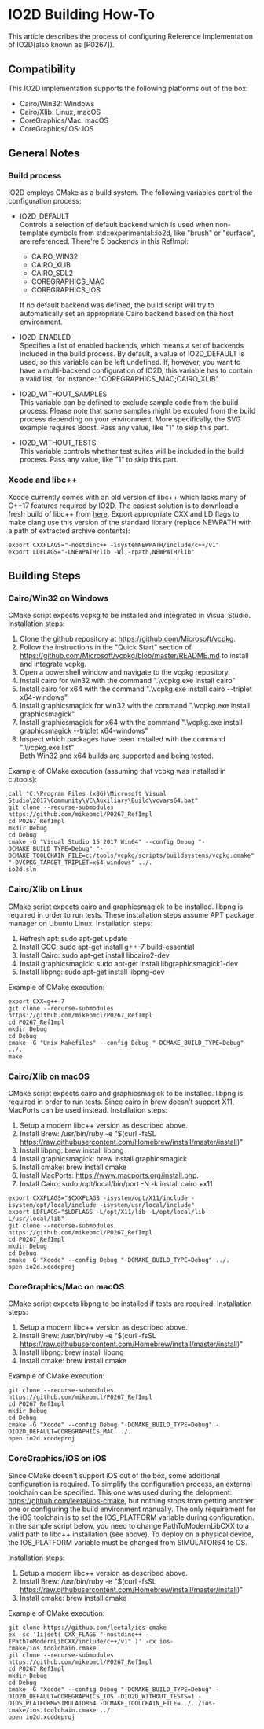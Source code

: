 # IO2D Building How-To

This article describes the process of configuring Reference Implementation of IO2D(also known as [P0267]).

## Compatibility

This IO2D implementation supports the following platforms out of the box:
* Cairo/Win32: Windows
* Cairo/Xlib: Linux, macOS
* CoreGraphics/Mac: macOS
* CoreGraphics/iOS: iOS

## General Notes

### Build process
IO2D employs CMake as a build system. The following variables control the configuration process:
* IO2D_DEFAULT  
Controls a selection of default backend which is used when non-template symbols from std::experimental::io2d, like "brush" or "surface", are referenced.
There're 5 backends in this RefImpl:
  * CAIRO_WIN32
  * CAIRO_XLIB
  * CAIRO_SDL2
  * COREGRAPHICS_MAC
  * COREGRAPHICS_IOS  

  If no default backend was defined, the build script will try to automatically set an appropriate Cairo backend based on the host environment.  
  
* IO2D_ENABLED  
Specifies a list of enabled backends, which means a set of backends included in the build process.
By default, a value of IO2D_DEFAULT is used, so this variable can be left undefined.
If, however, you want to have a multi-backend configuration of IO2D, this variable has to contain a valid list, for instance: "COREGRAPHICS_MAC;CAIRO_XLIB". 
* IO2D_WITHOUT_SAMPLES  
This variable can be defined to exclude sample code from the build process.
Please note that some samples might be exculed from the build process depending on your environment.
More specifically, the SVG example requires Boost.
Pass any value, like "1" to skip this part. 
* IO2D_WITHOUT_TESTS  
This variable controls whether test suites will be included in the build process.
Pass any value, like "1" to skip this part.

### Xcode and libc++
Xcode currently comes with an old version of libc++ which lacks many of C++17 features required by IO2D.
The easiest solution is to download a fresh build of libc++ from [here](http://releases.llvm.org/6.0.0/clang+llvm-6.0.0-x86_64-apple-darwin.tar.xz).
Export appropriate CXX and LD flags to make clang use this version of the standard library (replace NEWPATH with a path of extracted archive contents):
```
export CXXFLAGS="-nostdinc++ -isystemNEWPATH/include/c++/v1"
export LDFLAGS="-LNEWPATH/lib -Wl,-rpath,NEWPATH/lib"
```
## Building Steps

### Cairo/Win32 on Windows
CMake script expects vcpkg to be installed and integrated in Visual Studio.
Installation steps:
1. Clone the github repository at https://github.com/Microsoft/vcpkg.
2. Follow the instructions in the "Quick Start" section of https://github.com/Microsoft/vcpkg/blob/master/README.md to install and integrate vcpkg.
3. Open a powershell window and navigate to the vcpkg repository.
4. Install cairo for win32 with the command ".\vcpkg.exe install cairo"
5. Install cairo for x64 with the command ".\vcpkg.exe install cairo --triplet x64-windows"
6. Install graphicsmagick for win32 with the command ".\vcpkg.exe install graphicsmagick"
7. Install graphicsmagick for x64 with the command ".\vcpkg.exe install graphicsmagick --triplet x64-windows"
8. Inspect which packages have been installed with the command ".\vcpkg.exe list"   
Both Win32 and x64 builds are supported and being tested.

Example of CMake execution (assuming that vcpkg was installed in c:/tools):
```
call "C:\Program Files (x86)\Microsoft Visual Studio\2017\Community\VC\Auxiliary\Build\vcvars64.bat"
git clone --recurse-submodules https://github.com/mikebmcl/P0267_RefImpl
cd P0267_RefImpl
mkdir Debug
cd Debug
cmake -G "Visual Studio 15 2017 Win64" --config Debug "-DCMAKE_BUILD_TYPE=Debug" "-DCMAKE_TOOLCHAIN_FILE=c:/tools/vcpkg/scripts/buildsystems/vcpkg.cmake" "-DVCPKG_TARGET_TRIPLET=x64-windows" ../.
io2d.sln
```

### Cairo/Xlib on Linux
CMake script expects cairo and graphicsmagick to be installed. libpng is required in order to run tests.
These installation steps assume APT package manager on Ubuntu Linux.
Installation steps:
1. Refresh apt: sudo apt-get update
2. Install GCC: sudo apt-get install g++-7 build-essential
3. Install Cairo: sudo apt-get install libcairo2-dev
4. Install graphicsmagick: sudo apt-get install libgraphicsmagick1-dev
5. Install libpng: sudo apt-get install libpng-dev

Example of CMake execution:
```
export CXX=g++-7
git clone --recurse-submodules https://github.com/mikebmcl/P0267_RefImpl
cd P0267_RefImpl
mkdir Debug
cd Debug
cmake -G "Unix Makefiles" --config Debug "-DCMAKE_BUILD_TYPE=Debug" ../.
make
```

### Cairo/Xlib on macOS
CMake script expects cairo and graphicsmagick to be installed. libpng is required in order to run tests.
Since cairo in brew doesn't support X11, MacPorts can be used instead.
Installation steps:
1. Setup a modern libc++ version as described above.
2. Install Brew: /usr/bin/ruby -e "$(curl -fsSL https://raw.githubusercontent.com/Homebrew/install/master/install)"
3. Install libpng: brew install libpng
4. Install graphicsmagick: brew install graphicsmagick
5. Install cmake: brew install cmake
6. Install MacPorts: https://www.macports.org/install.php.
7. Install Cairo: sudo /opt/local/bin/port -N -k install cairo +x11

```
export CXXFLAGS="$CXXFLAGS -isystem/opt/X11/include -isystem/opt/local/include -isystem/usr/local/include"
export LDFLAGS="$LDFLAGS -L/opt/X11/lib -L/opt/local/lib -L/usr/local/lib"
git clone --recurse-submodules https://github.com/mikebmcl/P0267_RefImpl
cd P0267_RefImpl
mkdir Debug
cd Debug
cmake -G "Xcode" --config Debug "-DCMAKE_BUILD_TYPE=Debug" ../.
open io2d.xcodeproj
```

### CoreGraphics/Mac on macOS
CMake script expects libpng to be installed if tests are required.
Installation steps:
1. Setup a modern libc++ version as described above.
2. Install Brew: /usr/bin/ruby -e "$(curl -fsSL https://raw.githubusercontent.com/Homebrew/install/master/install)"
3. Install libpng: brew install libpng
4. Install cmake: brew install cmake

Example of CMake execution:
```
git clone --recurse-submodules https://github.com/mikebmcl/P0267_RefImpl
cd P0267_RefImpl
mkdir Debug
cd Debug
cmake -G "Xcode" --config Debug "-DCMAKE_BUILD_TYPE=Debug" -DIO2D_DEFAULT=COREGRAPHICS_MAC ../.
open io2d.xcodeproj
```

### CoreGraphics/iOS on iOS
Since CMake doesn't support iOS out of the box, some additional configuration is required. To simplify the configuration process, an external toolchain can be specified. This one was used during the delopment: https://github.com/leetal/ios-cmake, but nothing stops from getting another one or configuring the build environment manually. The only requirement for the iOS toolchain is to set the IOS_PLATFORM variable during configuration. In the sample script below, you need to change PathToModernLibCXX to a valid path to libc++ installation (see above). To deploy on a physical device, the IOS_PLATFORM variable must be changed from SIMULATOR64 to OS.

Installation steps:
1. Setup a modern libc++ version as described above.
2. Install Brew: /usr/bin/ruby -e "$(curl -fsSL https://raw.githubusercontent.com/Homebrew/install/master/install)"
3. Install cmake: brew install cmake

Example of CMake execution:
```
git clone https://github.com/leetal/ios-cmake
ex -sc '1i|set( CXX_FLAGS "-nostdinc++ -IPathToModernLibCXX/include/c++/v1" )' -cx ios-cmake/ios.toolchain.cmake
git clone --recurse-submodules https://github.com/mikebmcl/P0267_RefImpl
cd P0267_RefImpl
mkdir Debug
cd Debug
cmake -G "Xcode" --config Debug "-DCMAKE_BUILD_TYPE=Debug" -DIO2D_DEFAULT=COREGRAPHICS_IOS -DIO2D_WITHOUT_TESTS=1 -DIOS_PLATFORM=SIMULATOR64 -DCMAKE_TOOLCHAIN_FILE=../../ios-cmake/ios.toolchain.cmake ../.
open io2d.xcodeproj
```
